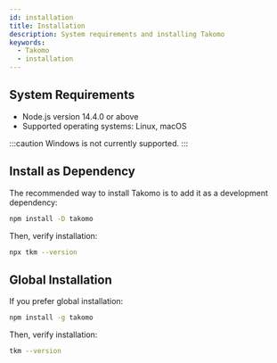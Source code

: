 ```yaml
---
id: installation
title: Installation
description: System requirements and installing Takomo
keywords:
  - Takomo
  - installation
---
```


## System Requirements

- Node.js version 14.4.0 or above
- Supported operating systems: Linux, macOS

:::caution
Windows is not currently supported.
:::

## Install as Dependency

The recommended way to install Takomo is to add it as a development dependency:

```bash
npm install -D takomo
```

Then, verify installation:

```bash
npx tkm --version
```

## Global Installation

If you prefer global installation:

```bash
npm install -g takomo
```

Then, verify installation:

```bash
tkm --version
```